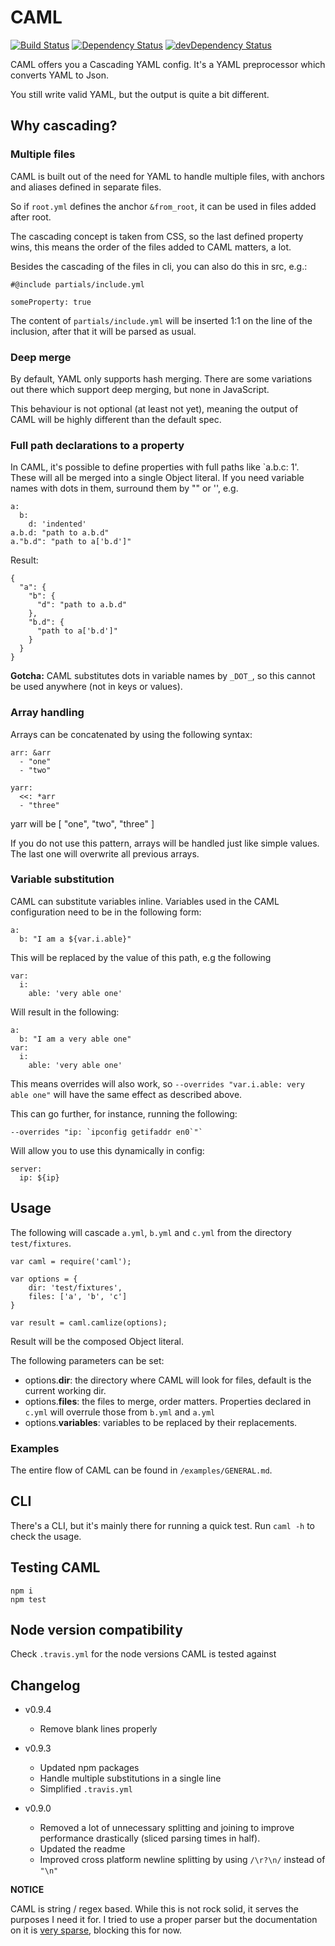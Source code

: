 # CAML

[![Build Status](https://travis-ci.org/kevin-smets/caml.svg?branch=master)](https://travis-ci.org/kevin-smets/caml) [![Dependency Status](https://david-dm.org/kevin-smets/caml.svg)](https://david-dm.org/kevin-smets/caml) [![devDependency Status](https://david-dm.org/kevin-smets/caml/dev-status.svg)](https://david-dm.org/kevin-smets/caml#info=devDependencies)

CAML offers you a Cascading YAML config. It's a YAML preprocessor which converts YAML to Json.

You still write valid YAML, but the output is quite a bit different.

## Why cascading?

### Multiple files

CAML is built out of the need for YAML to handle multiple files, with anchors and aliases defined in separate files.

So if `root.yml` defines the anchor `&from_root`, it can be used in files added after root.

The cascading concept is taken from CSS, so the last defined property wins, this means the order of the files added to CAML matters, a lot.

Besides the cascading of the files in cli, you can also do this in src, e.g.:

```
#@include partials/include.yml

someProperty: true
```

The content of `partials/include.yml` will be inserted 1:1 on the line of the inclusion, after that it will be parsed as usual.

### Deep merge

By default, YAML only supports hash merging. There are some variations out there which support deep merging, but none in JavaScript.

This behaviour is not optional (at least not yet), meaning the output of CAML will be highly different than the default spec.

### Full path declarations to a property

In CAML, it's possible to define properties with full paths like `a.b.c: 1'. These will all be merged into a single Object literal. If you need variable names with dots in them, surround them by "" or '', e.g.

```
a:
  b:
    d: 'indented'
a.b.d: "path to a.b.d"
a."b.d": "path to a['b.d']"
```

Result:

```
{
  "a": {
    "b": {
      "d": "path to a.b.d"
    },
    "b.d": {
      "path to a['b.d']"
    }
  }
}
```

**Gotcha:** CAML substitutes dots in variable names by `_DOT_`, so this cannot be used anywhere (not in keys or values).

### Array handling

Arrays can be concatenated by using the following syntax:

```
arr: &arr
  - "one"
  - "two"
  
yarr:
  <<: *arr
  - "three"
```

yarr will be [ "one", "two", "three" ]

If you do not use this pattern, arrays will be handled just like simple values. The last one will overwrite all previous arrays.

### Variable substitution

CAML can substitute variables inline. Variables used in the CAML configuration need to be in the following form:

```
a:
  b: "I am a ${var.i.able}"
```

This will be replaced by the value of this path, e.g the following

```
var:
  i:
    able: 'very able one'
```

Will result in the following:

```
a:
  b: "I am a very able one"
var:
  i:
    able: 'very able one'
```

This means overrides will also work, so `--overrides "var.i.able: very able one"` will have the same effect as described above.

This can go further, for instance, running the following:
 
```
--overrides "ip: `ipconfig getifaddr en0`"`
```

Will allow you to use this dynamically in config:

```
server:
  ip: ${ip}
```

## Usage

The following will cascade `a.yml`, `b.yml` and `c.yml` from the directory `test/fixtures`.

```
var caml = require('caml');

var options = {
    dir: 'test/fixtures', 
    files: ['a', 'b', 'c']
}

var result = caml.camlize(options);
```

Result will be the composed Object literal.

The following parameters can be set:

- options.**dir**: the directory where CAML will look for files, default is the current working dir.
- options.**files**: the files to merge, order matters. Properties declared in `c.yml` will overrule those from `b.yml` and `a.yml`
- options.**variables**: variables to be replaced by their replacements.

### Examples 

The entire flow of CAML can be found in `/examples/GENERAL.md`.

## CLI

There's a CLI, but it's mainly there for running a quick test. Run `caml -h` to check the usage.

## Testing CAML

```
npm i
npm test
```

## Node version compatibility

Check `.travis.yml` for the node versions CAML is tested against

## Changelog

- v0.9.4
    - Remove blank lines properly

- v0.9.3
    - Updated npm packages
    - Handle multiple substitutions in a single line
    - Simplified `.travis.yml`

- v0.9.0
    - Removed a lot of unnecessary splitting and joining to improve performance drastically (sliced parsing times in half).
    - Updated the readme
    - Improved cross platform newline splitting by using `/\r?\n/` instead of `"\n"`

**NOTICE**

CAML is string / regex based. While this is not rock solid, it serves the purposes I need it for. I tried to use a proper parser but the documentation on it is [very sparse](https://github.com/connec/yaml-js/issues/12), blocking this for now.
